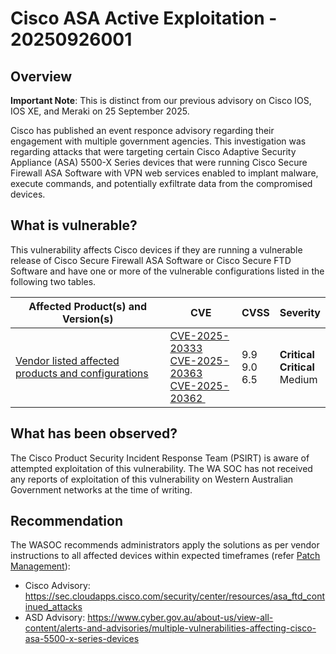 # Cisco ASA Active Exploitation - 20250926001

## Overview

**Important Note**: This is distinct from our previous advisory on Cisco IOS, IOS XE, and Meraki on 25 September 2025.

Cisco has published an event responce advisory regarding their engagement with multiple government agencies.
This investigation was regarding attacks that were targeting certain Cisco Adaptive Security Appliance (ASA) 5500-X Series devices that were running Cisco Secure Firewall ASA Software with VPN web services enabled to implant malware, execute commands, and potentially exfiltrate data from the compromised devices.


## What is vulnerable?

This vulnerability affects Cisco devices if they are running a vulnerable release of Cisco Secure Firewall ASA Software or Cisco Secure FTD Software and have one or more of the vulnerable configurations listed in the following two tables.

| Affected Product(s) and Version(s) | CVE | CVSS | Severity |
| ---------------------------------- | --- | ---- | -------- |
| [Vendor listed affected products and configurations](https://sec.cloudapps.cisco.com/security/center/resources/asa_ftd_continued_attacks) | [CVE-2025-20333](https://nvd.nist.gov/vuln/detail/CVE-2025-20333) <br> [CVE-2025-20363](https://nvd.nist.gov/vuln/detail/CVE-2025-20363) <br> [CVE-2025-20362 ](https://nvd.nist.gov/vuln/detail/CVE-2025-20362 ) | 9.9 <br> 9.0 <br> 6.5 | **Critical** <br> **Critical** <br> Medium |


## What has been observed?

The Cisco Product Security Incident Response Team (PSIRT) is aware of attempted exploitation of this vulnerability.
The WA SOC has not received any reports of exploitation of this vulnerability on Western Australian Government networks at the time of writing.


## Recommendation

The WASOC recommends administrators apply the solutions as per vendor instructions to all affected devices within expected timeframes (refer [Patch Management](../guidelines/patch-management.md)):

- Cisco Advisory: <https://sec.cloudapps.cisco.com/security/center/resources/asa_ftd_continued_attacks>
- ASD Advisory: <https://www.cyber.gov.au/about-us/view-all-content/alerts-and-advisories/multiple-vulnerabilities-affecting-cisco-asa-5500-x-series-devices>